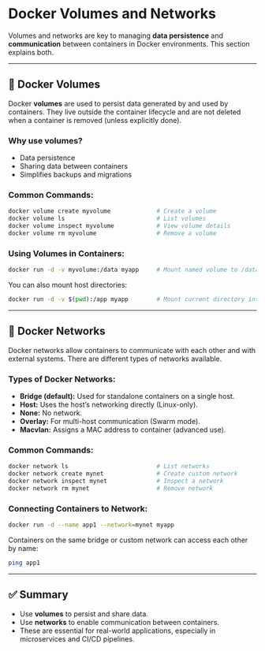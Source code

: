# Docker Volumes and Networks

Volumes and networks are key to managing **data persistence** and **communication** between containers in Docker environments. This section explains both.

---

## 🔹 Docker Volumes

Docker **volumes** are used to persist data generated by and used by containers. They live outside the container lifecycle and are not deleted when a container is removed (unless explicitly done).

### Why use volumes?

* Data persistence
* Sharing data between containers
* Simplifies backups and migrations

### Common Commands:

```bash
docker volume create myvolume             # Create a volume
docker volume ls                          # List volumes
docker volume inspect myvolume            # View volume details
docker volume rm myvolume                 # Remove a volume
```

### Using Volumes in Containers:

```bash
docker run -d -v myvolume:/data myapp     # Mount named volume to /data
```

You can also mount host directories:

```bash
docker run -d -v $(pwd):/app myapp        # Mount current directory into container
```

---

## 🔹 Docker Networks

Docker networks allow containers to communicate with each other and with external systems. There are different types of networks available.

### Types of Docker Networks:

* **Bridge (default):** Used for standalone containers on a single host.
* **Host:** Uses the host’s networking directly (Linux-only).
* **None:** No network.
* **Overlay:** For multi-host communication (Swarm mode).
* **Macvlan:** Assigns a MAC address to container (advanced use).

### Common Commands:

```bash
docker network ls                         # List networks
docker network create mynet               # Create custom network
docker network inspect mynet              # Inspect a network
docker network rm mynet                   # Remove network
```

### Connecting Containers to Network:

```bash
docker run -d --name app1 --network=mynet myapp
```

Containers on the same bridge or custom network can access each other by name:

```bash
ping app1
```

---

## ✅ Summary

* Use **volumes** to persist and share data.
* Use **networks** to enable communication between containers.
* These are essential for real-world applications, especially in microservices and CI/CD pipelines.

